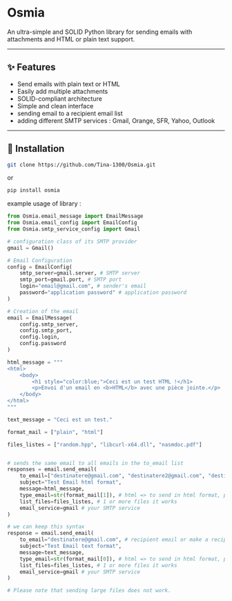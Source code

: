 # Osmia

An ultra-simple and SOLID Python library for sending emails with attachments and HTML or plain text support.

---

## ✨ Features
- Send emails with plain text or HTML
- Easily add multiple attachments
- SOLID-compliant architecture
- Simple and clean interface
- sending email to a recipient email list
- adding different SMTP services : Gmail, Orange, SFR, Yahoo, Outlook


---

## 🚀 Installation

```bash
git clone https://github.com/Tina-1300/Osmia.git
```
or 
```bash 
pip install osmia
```

example usage of library :

```python
from Osmia.email_message import EmailMessage
from Osmia.email_config import EmailConfig
from Osmia.smtp_service_config import Gmail

# configuration class of its SMTP provider
gmail = Gmail()

# Email Configuration
config = EmailConfig(
    smtp_server=gmail.server, # SMTP server
    smtp_port=gmail.port, # SMTP port
    login="email@gmail.com", # sender's email
    password="application password" # application password
)

# Creation of the email
email = EmailMessage(
    config.smtp_server,
    config.smtp_port,
    config.login,
    config.password
)

html_message = """
<html>
    <body>
        <h1 style="color:blue;">Ceci est un test HTML !</h1>
        <p>Envoi d'un email en <b>HTML</b> avec une pièce jointe.</p>
    </body>
</html>
"""

text_message = "Ceci est un test."

format_mail = ["plain", "html"]

files_listes = ["random.hpp", "libcurl-x64.dll", "nasmdoc.pdf"]


# sends the same email to all emails in the to_email list
responses = email.send_email(
    to_email=["destinatere@gmail.com", "destinatere2@gmail.com", "destinatere3@gmail.com"], # recipient email or make a recipient email list
    subject="Test Email html format",
    message=html_message, 
    type_email=str(format_mail[1]), # html => to send in html format, plain => in text format
    list_files=files_listes, # 1 or more files it works
    email_service=gmail # your SMTP service
)

# we can keep this syntax
response = email.send_email(
    to_email="destinatere@gmail.com", # recipient email or make a recipient email list
    subject="Test Email text format",
    message=text_message, 
    type_email=str(format_mail[0]), # html => to send in html format, plain => in text format
    list_files=files_listes, # 1 or more files it works
    email_service=gmail # your SMTP service
)

# Please note that sending large files does not work.
```